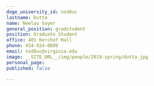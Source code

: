 ```yaml
---
doge_university_id: nsd8uc
lastname: Dutta	
name: Neelav Sayer
general_position: gradstudent
position: Graduate Student
office: 401 Kerchof Hall
phone: 434-924-0899
email: nsd8uc@virginia.edu
image: __SITE_URL__/img/people/2019-spring/dutta.jpg
personal_page: 
published: false

---
```

